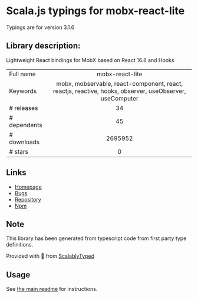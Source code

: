 
# Scala.js typings for mobx-react-lite

Typings are for version 3.1.6

## Library description:
Lightweight React bindings for MobX based on React 16.8 and Hooks

|                    |                 |
| ------------------ | :-------------: |
| Full name          | mobx-react-lite |
| Keywords           | mobx, mobservable, react-component, react, reactjs, reactive, hooks, observer, useObserver, useComputer |
| # releases         | 34 |
| # dependents       | 45 |
| # downloads        | 2695952 |
| # stars            | 0 |

## Links
- [Homepage](https://mobx-react.js.org)
- [Bugs](https://github.com/mobxjs/mobx-react-lite/issues)
- [Repository](https://github.com/mobxjs/mobx-react-lite)
- [Npm](https://www.npmjs.com/package/mobx-react-lite)
    


## Note
This library has been generated from typescript code from first party type definitions.

Provided with :purple_heart: from [ScalablyTyped](https://github.com/oyvindberg/ScalablyTyped)

## Usage
See [the main readme](../../readme.md) for instructions.


